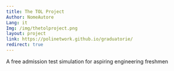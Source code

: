 ```yaml
---
title: The TOL Project
Author: NomeAutore
Lang: it
Img: /img/thetolproject.png
layout: project
link: https://polinetwork.github.io/graduatorie/
redirect: true
---
```

A free admission test simulation for aspiring engineering freshmen
